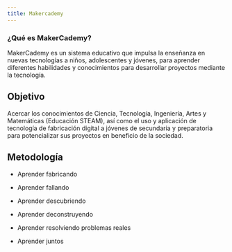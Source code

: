 ```yaml
---
title: Makercademy
---
```

### ¿Qué es MakerCademy?
MakerCademy es un sistema educativo que impulsa la enseñanza en nuevas tecnologías a niños, adolescentes y
jóvenes, para aprender diferentes habilidades y conocimientos para
desarrollar proyectos mediante la tecnología.


## Objetivo
Acercar los conocimientos de Ciencia, Tecnología, Ingeniería, Artes y Matemáticas
(Educación STEAM), así como el uso y aplicación de tecnología de fabricación
digital a jóvenes de secundaria y preparatoria para potencializar sus proyectos en
beneficio de la sociedad.


## Metodología
- Aprender fabricando

- Aprender fallando

- Aprender descubriendo

- Aprender deconstruyendo

- Aprender resolviendo problemas reales

- Aprender juntos
